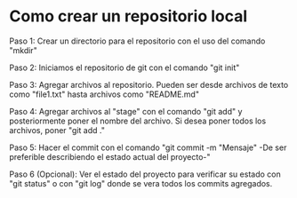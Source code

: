 # Como crear un repositorio local

Paso 1: Crear un directorio para el repositorio con el uso del comando "mkdir"

Paso 2: Iniciamos el repositorio de git con el comando "git init"

Paso 3: Agregar archivos al repositorio. Pueden ser desde archivos de texto como "file1.txt" hasta archivos como "README.md"

Paso 4: Agregar archivos al "stage" con el comando "git add" y posteriormente poner el nombre del archivo. Si desea poner todos los archivos, poner "git add ."

Paso 5: Hacer el commit con el comando "git commit -m "Mensaje" -De ser preferible describiendo el estado actual del proyecto-"

Paso 6 (Opcional): Ver el estado del proyecto para verificar su estado con "git status" o con "git log" donde se vera todos los commits agregados. 